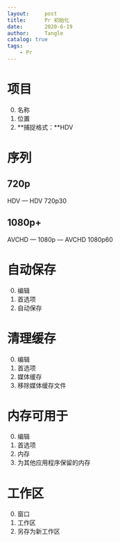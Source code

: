 ```yaml
---
layout:     post
title:      Pr 初始化
date:       2020-6-19
author:     Tangle
catalog: true
tags:
    - Pr
---
```


# 项目

0. 名称
0. 位置
0. **捕捉格式：**HDV

# 序列

## 720p

HDV — HDV 720p30

## 1080p+

AVCHD — 1080p — AVCHD 1080p60

# 自动保存

0. 编辑
0. 首选项
0. 自动保存

# 清理缓存

0. 编辑
0. 首选项
0. 媒体缓存
0. 移除媒体缓存文件

# 内存可用于

0. 编辑
0. 首选项
0. 内存
0. 为其他应用程序保留的内存

# 工作区

0. 窗口
0. 工作区
0. 另存为新工作区
